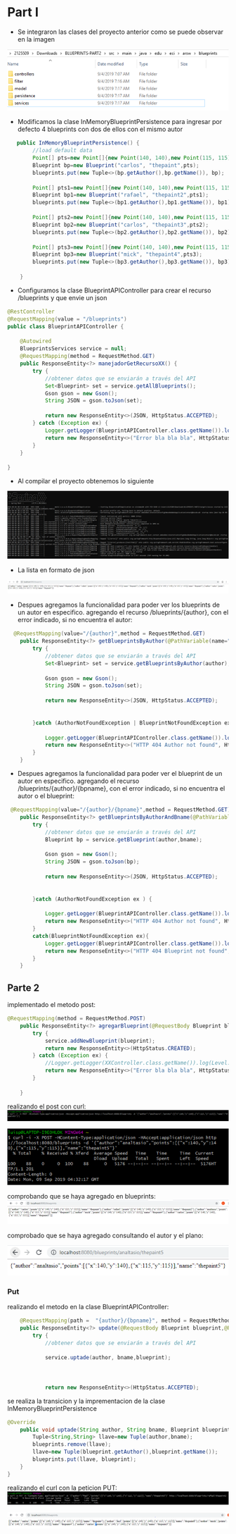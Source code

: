 # Part I

- Se integraron las clases del proyecto anterior como se puede observar en la imagen

![alt text](https://github.com/diego2097/lab4-arsw/blob/master/img/carpetas.PNG "Directorio")

- Modificamos la clase InMemoryBlueprintPersistence para ingresar por defecto 4 blueprints con dos de ellos con el mismo autor

```java 
   public InMemoryBlueprintPersistence() {
        //load default data
        Point[] pts=new Point[]{new Point(140, 140),new Point(115, 115)};
        Blueprint bp=new Blueprint("carlos", "thepaint",pts);
        blueprints.put(new Tuple<>(bp.getAuthor(),bp.getName()), bp);
        
        Point[] pts1=new Point[]{new Point(140, 140),new Point(115, 115)};
        Blueprint bp1=new Blueprint("rafael", "thepaint2",pts1);
        blueprints.put(new Tuple<>(bp1.getAuthor(),bp1.getName()), bp1);
        
        Point[] pts2=new Point[]{new Point(140, 140),new Point(115, 115)};
        Blueprint bp2=new Blueprint("carlos", "thepaint3",pts2);
        blueprints.put(new Tuple<>(bp2.getAuthor(),bp2.getName()), bp2);
        
        Point[] pts3=new Point[]{new Point(140, 140),new Point(115, 115)};
        Blueprint bp3=new Blueprint("mick", "thepaint4",pts3);
        blueprints.put(new Tuple<>(bp3.getAuthor(),bp3.getName()), bp3);
        
    }    
```

- Configuramos la clase BlueprintAPIController para crear el recurso /blueprints y que envie un json 

```java
@RestController
@RequestMapping(value = "/blueprints")
public class BlueprintAPIController {

    @Autowired
    BlueprintsServices service = null;
    @RequestMapping(method = RequestMethod.GET)
    public ResponseEntity<?> manejadorGetRecursoXX() {
        try {
            //obtener datos que se enviarán a través del API
            Set<Blueprint> set = service.getAllBlueprints();
            Gson gson = new Gson();
            String JSON = gson.toJson(set);

            return new ResponseEntity<>(JSON, HttpStatus.ACCEPTED);
        } catch (Exception ex) {
            Logger.getLogger(BlueprintAPIController.class.getName()).log(Level.SEVERE, null, ex);
            return new ResponseEntity<>("Error bla bla bla", HttpStatus.NOT_FOUND);
        }
    }

}
```

- Al compilar el proyecto obtenemos lo siguiente 


![alt text](https://github.com/diego2097/lab4-arsw/blob/master/img/Spring-run.PNG "Directorio")

- La lista en formato de json 

![alt text](https://github.com/diego2097/lab4-arsw/blob/master/img/blueprints_lista.PNG "Directorio")


- Despues agregamos la funcionalidad para poder ver los blueprints de un autor en especifico. agregando el recurso /blueprints/{author}, con el error indicado, si no encuentra el autor:


```java
  @RequestMapping(value="/{author}",method = RequestMethod.GET)
    public ResponseEntity<?> getBlueprintsByAuthor(@PathVariable(name="author") String author) {
        try {
            //obtener datos que se enviarán a través del API
            Set<Blueprint> set = service.getBlueprintsByAuthor(author);
            
            Gson gson = new Gson();
            String JSON = gson.toJson(set);
            
            return new ResponseEntity<>(JSON, HttpStatus.ACCEPTED);
            
            
        }catch (AuthorNotFoundException | BlueprintNotFoundException ex) {
            
            Logger.getLogger(BlueprintAPIController.class.getName()).log(Level.SEVERE, null, ex);
            return new ResponseEntity<>("HTTP 404 Author not found", HttpStatus.NOT_FOUND);
        }
    }
```

- Despues agregamos la funcionalidad para poder ver el blueprint de un autor en especifico. agregando el recurso /blueprints/{author}/{bpname}, con el error indicado, si no encuentra el autor o el blueprint:


```java
 @RequestMapping(value="/{author}/{bpname}",method = RequestMethod.GET)
    public ResponseEntity<?> getBlueprintsByAuthorAndBname(@PathVariable(name="author") String author,@PathVariable(name="bpname") String bname) {
        try {
            //obtener datos que se enviarán a través del API
            Blueprint bp = service.getBlueprint(author,bname);
            
            Gson gson = new Gson();
            String JSON = gson.toJson(bp);
            
            return new ResponseEntity<>(JSON, HttpStatus.ACCEPTED);
            
            
        }catch (AuthorNotFoundException ex ) {
            
            Logger.getLogger(BlueprintAPIController.class.getName()).log(Level.SEVERE, null, ex);
            return new ResponseEntity<>("HTTP 404 Author not found", HttpStatus.NOT_FOUND);
        }
        catch(BlueprintNotFoundException ex){
            Logger.getLogger(BlueprintAPIController.class.getName()).log(Level.SEVERE, null, ex);
            return new ResponseEntity<>("HTTP 404 Blueprint not found", HttpStatus.NOT_FOUND);
        }
    }
```
## Parte 2
implementado el metodo post: 
```java
@RequestMapping(method = RequestMethod.POST)
    public ResponseEntity<?> agregarBlueprint(@RequestBody Blueprint blueprint) {
        try {
            service.addNewBlueprint(blueprint);
            return new ResponseEntity<>(HttpStatus.CREATED);
        } catch (Exception ex) {
            //Logger.getLogger(XXController.class.getName()).log(Level.SEVERE, null, ex);
            return new ResponseEntity<>("Error bla bla bla", HttpStatus.FORBIDDEN);
        }

    }
```
realizando el post con curl: 
![alt text](https://github.com/diego2097/lab4-arsw/blob/master/img/curl.PNG "CURL")

![alt text](https://github.com/diego2097/lab4-arsw/blob/master/img/curlrestultado.PNG "curl Respuesta")

comprobando que se haya agregado en blueprints:
![alt text](https://github.com/diego2097/lab4-arsw/blob/master/img/blueprints.PNG "blueprints")


comprobado que se haya agregado consultando el autor y el plano: 

![alt text](https://github.com/diego2097/lab4-arsw/blob/master/img/analtasio.PNG "consultando autor y plano")


### Put 

realizando el metodo en la clase BlueprintAPIController: 
```java
    @RequestMapping(path =  "{author}/{bpname}", method = RequestMethod.PUT)
    public ResponseEntity<?> update(@RequestBody Blueprint blueprint,@PathVariable(name = "author") String author, @PathVariable(name = "bpname") String bname) {
        try {
            //obtener datos que se enviarán a través del API
            
            service.uptade(author, bname,blueprint);
           
            
            
            return new ResponseEntity<>(HttpStatus.ACCEPTED);
```
se realiza la transicion y la imprementacion de la clase InMemoryBlueprintPersistence
```java
@Override
    public void uptade(String author, String bname, Blueprint blueprint) {
        Tuple<String,String> llave=new Tuple(author,bname);
        blueprints.remove(llave);
        llave=new Tuple(blueprint.getAuthor(),blueprint.getName());
        blueprints.put(llave, blueprint);
    }
}
```
realizando el curl con la peticion PUT: 
![alt text](https://github.com/diego2097/lab4-arsw/blob/master/img/CurlPut.PNG "CURL PUT")


![alt text](https://github.com/diego2097/lab4-arsw/blob/master/img/Put.PNG " Resultado")



